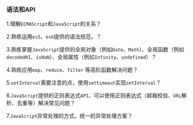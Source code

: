 ### 语法和API

1.理解`ECMAScript`和`JavaScript`的关系？

2.熟练运用`es5`、`es6`提供的语法规范，？

3.熟练掌握`JavaScript`提供的全局对象（例如`Date`、`Math`）、全局函数（例如`decodeURI`、`isNaN`）、全局属性（例如`Infinity`、`undefined`）？

4.熟练应用`map`、`reduce`、`filter` 等高阶函数解决问题？

5.`setInterval`需要注意的点，使用`settimeout`实现`setInterval`？

6.`JavaScript`提供的正则表达式`API`、可以使用正则表达式（邮箱校验、`URL`解析、去重等）解决常见问题？

7.`JavaScript`异常处理的方式，统一的异常处理方案？

